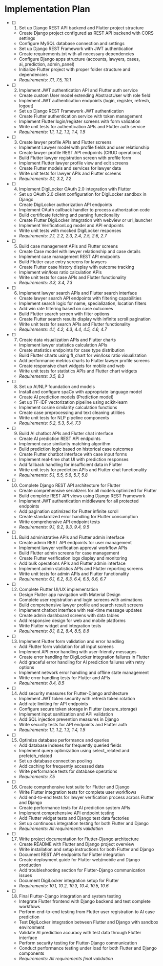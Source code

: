 # Implementation Plan

- [ ] 1. Set up Django REST API backend and Flutter project structure
  - Create Django project configured as REST API backend with CORS settings
  - Configure MySQL database connection and settings
  - Set up Django REST Framework with JWT authentication
  - Create requirements.txt with all necessary dependencies
  - Configure Django apps structure (accounts, lawyers, cases, ai_prediction, admin_panel)
  - Initialize Flutter project with proper folder structure and dependencies
  - _Requirements: 7.1, 7.5, 10.1_

- [ ] 2. Implement JWT authentication API and Flutter auth service
  - Create custom User model extending AbstractUser with role field
  - Implement JWT authentication endpoints (login, register, refresh, logout)
  - Set up Django REST Framework JWT authentication
  - Create Flutter authentication service with token management
  - Implement Flutter login/register screens with form validation
  - Write unit tests for authentication APIs and Flutter auth service
  - _Requirements: 1.1, 1.2, 1.3, 1.4, 1.5_

- [ ] 3. Create lawyer profile APIs and Flutter screens
  - Implement Lawyer model with profile fields and user relationship
  - Create lawyer profile REST API endpoints (CRUD operations)
  - Build Flutter lawyer registration screen with profile form
  - Implement Flutter lawyer profile view and edit screens
  - Create Flutter models and services for lawyer data
  - Write unit tests for lawyer APIs and Flutter screens
  - _Requirements: 3.1, 3.2, 7.2_

- [ ] 4. Implement DigiLocker OAuth 2.0 integration with Flutter
  - Set up OAuth 2.0 client configuration for DigiLocker sandbox in Django
  - Create DigiLocker authorization API endpoints
  - Implement OAuth callback handler to process authorization code
  - Build certificate fetching and parsing functionality
  - Create Flutter DigiLocker integration with webview or url_launcher
  - Implement VerificationLog model and API endpoints
  - Write unit tests with mocked DigiLocker responses
  - _Requirements: 2.1, 2.2, 2.3, 2.4, 2.5, 2.6, 2.7_

- [ ] 5. Build case management APIs and Flutter screens
  - Create Case model with lawyer relationship and case details
  - Implement case management REST API endpoints
  - Build Flutter case entry screens for lawyers
  - Create Flutter case history display with outcome tracking
  - Implement win/loss ratio calculation APIs
  - Write unit tests for case APIs and Flutter functionality
  - _Requirements: 3.3, 3.4, 7.3_

- [ ] 6. Implement lawyer search APIs and Flutter search interface
  - Create lawyer search API endpoints with filtering capabilities
  - Implement search logic for name, specialization, location filters
  - Add win rate filtering based on case outcomes
  - Build Flutter search screen with filter options
  - Create Flutter search results display with infinite scroll pagination
  - Write unit tests for search APIs and Flutter functionality
  - _Requirements: 4.1, 4.2, 4.3, 4.4, 4.5, 4.6, 4.7_

- [ ] 7. Create data visualization APIs and Flutter charts
  - Implement lawyer statistics calculation APIs
  - Create statistics endpoints for case type distribution
  - Build Flutter charts using fl_chart for win/loss ratio visualization
  - Add performance metrics charts to Flutter lawyer profile screens
  - Create responsive chart widgets for mobile and web
  - Write unit tests for statistics APIs and Flutter chart widgets
  - _Requirements: 3.5, 8.3_

- [ ] 8. Set up AI/NLP foundation and models
  - Install and configure spaCy with appropriate language model
  - Create AI prediction models (Prediction model)
  - Set up TF-IDF vectorization pipeline using scikit-learn
  - Implement cosine similarity calculation functions
  - Create case preprocessing and text cleaning utilities
  - Write unit tests for NLP pipeline components
  - _Requirements: 5.2, 5.3, 5.4, 7.3_

- [ ] 9. Build AI chatbot APIs and Flutter chat interface
  - Create AI prediction REST API endpoints
  - Implement case similarity matching algorithm
  - Build prediction logic based on historical case outcomes
  - Create Flutter chatbot interface with case input forms
  - Implement real-time chat UI with prediction responses
  - Add fallback handling for insufficient data in Flutter
  - Write unit tests for prediction APIs and Flutter chat functionality
  - _Requirements: 5.1, 5.5, 5.6, 5.7, 5.8_

- [ ] 10. Complete Django REST API architecture for Flutter
  - Create comprehensive serializers for all models optimized for Flutter
  - Build complete REST API views using Django REST Framework
  - Implement JWT authentication middleware for all protected endpoints
  - Add pagination optimized for Flutter infinite scroll
  - Create standardized error handling for Flutter consumption
  - Write comprehensive API endpoint tests
  - _Requirements: 9.1, 9.2, 9.3, 9.4, 9.5_

- [ ] 11. Build administrative APIs and Flutter admin interface
  - Create admin REST API endpoints for user management
  - Implement lawyer verification approval workflow APIs
  - Build Flutter admin screens for case management
  - Create Flutter verification logs display and monitoring
  - Add bulk operations APIs and Flutter admin interface
  - Implement admin statistics APIs and Flutter reporting screens
  - Write unit tests for admin APIs and Flutter functionality
  - _Requirements: 6.1, 6.2, 6.3, 6.4, 6.5, 6.6, 6.7_

- [ ] 12. Complete Flutter UI/UX implementation
  - Design Flutter app navigation with Material Design
  - Complete user registration and login screens with animations
  - Build comprehensive lawyer profile and search result screens
  - Implement chatbot interface with real-time message updates
  - Create admin dashboard screens with data tables
  - Add responsive design for web and mobile platforms
  - Write Flutter widget and integration tests
  - _Requirements: 8.1, 8.2, 8.4, 8.5, 8.6_

- [ ] 13. Implement Flutter form validation and error handling
  - Add Flutter form validation for all input screens
  - Implement API error handling with user-friendly messages
  - Create error handling for DigiLocker integration failures in Flutter
  - Add graceful error handling for AI prediction failures with retry options
  - Implement network error handling and offline state management
  - Write error handling tests for Flutter and APIs
  - _Requirements: 8.4, 8.5_

- [ ] 14. Add security measures for Flutter-Django architecture
  - Implement JWT token security with refresh token rotation
  - Add rate limiting for API endpoints
  - Configure secure token storage in Flutter (secure_storage)
  - Implement input sanitization and API validation
  - Add SQL injection prevention measures in Django
  - Write security tests for API endpoints and Flutter auth
  - _Requirements: 1.1, 1.2, 1.3, 1.4, 1.5_

- [ ] 15. Optimize database performance and queries
  - Add database indexes for frequently queried fields
  - Implement query optimization using select_related and prefetch_related
  - Set up database connection pooling
  - Add caching for frequently accessed data
  - Write performance tests for database operations
  - _Requirements: 7.5_

- [ ] 16. Create comprehensive test suite for Flutter and Django
  - Write Flutter integration tests for complete user workflows
  - Add end-to-end tests for lawyer verification process across Flutter and Django
  - Create performance tests for AI prediction system APIs
  - Implement comprehensive API endpoint testing
  - Add Flutter widget tests and Django test data factories
  - Set up continuous integration testing for both Flutter and Django
  - _Requirements: All requirements validation_

- [ ] 17. Write project documentation for Flutter-Django architecture
  - Create README with Flutter and Django project overview
  - Write installation and setup instructions for both Flutter and Django
  - Document REST API endpoints for Flutter integration
  - Create deployment guide for Flutter web/mobile and Django production
  - Add troubleshooting section for Flutter-Django communication issues
  - Document DigiLocker integration setup for Flutter
  - _Requirements: 10.1, 10.2, 10.3, 10.4, 10.5, 10.6_

- [ ] 18. Final Flutter-Django integration and system testing
  - Integrate Flutter frontend with Django backend and test complete workflows
  - Perform end-to-end testing from Flutter user registration to AI case prediction
  - Test DigiLocker integration between Flutter and Django with sandbox environment
  - Validate AI prediction accuracy with test data through Flutter interface
  - Perform security testing for Flutter-Django communication
  - Conduct performance testing under load for both Flutter and Django components
  - _Requirements: All requirements final validation_